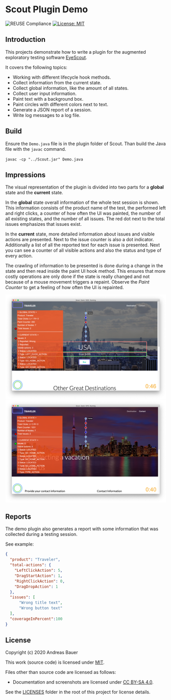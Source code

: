 <!--
SPDX-FileCopyrightText: 2020 Andreas Bauer

SPDX-License-Identifier: CC-BY-SA-4.0
-->
# Scout Plugin Demo
![REUSE Compliance](https://github.com/andreas-bauer/scout-plugin-demo/workflows/REUSE%20Compliance/badge.svg)
[![License: MIT](https://img.shields.io/badge/License-MIT-yellow.svg)](https://opensource.org/licenses/MIT)

## Introduction

This projects demonstrate how to write a plugin for the augmented exploratory testing software 
[EyeScout](https://eyeautomate.com/wp-content/themes/EyeAutomateTheme/resources/eyescout/EyeScoutManual.html).

It covers the following topics:
- Working with different lifecycle hook methods.
- Collect information from the current state.
- Collect global information, like the amount of all states.
- Collect user input information.
- Paint text with a background box.
- Paint circles with different colors next to text.
- Generate a JSON report of a session.
- Write log messages to a log file.

## Build
Ensure the `Demo.java` file is in the plugin folder of Scout.
Than build the Java file with the `javac` command.

`javac -cp "../Scout.jar" Demo.java`

## Impressions

The visual representation of the plugin is divided into two parts for a **global** state and the **current** state. 

In the **global** state overall information of the whole test session is shown. This information consists of the product name of the test, the performed left and right clicks, a counter of how often the UI was painted, the number of all existing states, and the number of all issues.
The red dot next to the total issues emphasizes that issues exist. 

In the **current** state, more detailed information about issues and visible actions are presented. Next to the issue counter is also a dot indicator. Additionally a list of all the reported text for each issue is presented. Next you can see a counter of all visible actions and also the status and type of every action.

The crawling of information to be presented is done during a change in the state and then read inside the paint UI hook method. This ensures that more costly operations are only done if the state is really changed and not because of a mouse movement triggers a repaint. Observe the *Paint Counter* to get a feeling of how often the UI is repainted. 

![Screenshots with issues in state](./images/screenshot1.png)
![Screenshots without any issues in state](./images/screenshot2.png)

## Reports
The demo plugin also generates a report with some information that was collected during a testing session.

See example: 

```json
{
  "product": "Traveler",
  "total-actions": {
    "LeftClickAction": 5,
    "DragStartAction": 1,
    "RightClickAction": 0,
    "DragDropAction": 1
  },
  "issues": [
      "Wrong title text",
      "Wrong button text"
  ],
  "coverageInPercent":100
}
```

## License

Copyright (c) 2020 Andreas Bauer

This work (source code) is licensed under [MIT](./LICENSES/MIT.txt).

Files other than source code are licensed as follows:
- Documentation and screenshots are licensed under [CC BY-SA 4.0](./LICENSES/CC-BY-SA-4.0.txt).

See the [LICENSES](./LICENSES/) folder in the root of this project for license details.
